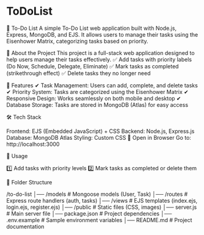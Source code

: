 # ToDoList

📝 To-Do List
A simple To-Do List web application built with Node.js, Express, MongoDB, and EJS. It allows users to manage their tasks using the Eisenhower Matrix, categorizing tasks based on priority.

📖 About the Project This project is a full-stack web application designed to help users manage their tasks effectively. ✅ Add tasks with priority labels (Do Now, Schedule, Delegate, Eliminate)
✅ Mark tasks as completed (strikethrough effect)
✅ Delete tasks they no longer need

📌 Features
✔ Task Management: Users can add, complete, and delete tasks
✔ Priority System: Tasks are categorized using the Eisenhower Matrix
✔ Responsive Design: Works seamlessly on both mobile and desktop ✔ Database Storage: Tasks are stored in MongoDB (Atlas) for easy access

🛠️ Tech Stack

Frontend: EJS (Embedded JavaScript) + CSS
Backend: Node.js, Express.js
Database: MongoDB Atlas
Styling: Custom CSS
📌 Open in Browser Go to: http://localhost:3000

📌 Usage

1️⃣ Add tasks with priority levels 2️⃣ Mark tasks as completed or delete them

📜 Folder Structure

/to-do-list
│── /models          # Mongoose models (User, Task)
│── /routes          # Express route handlers (auth, tasks)
│── /views           # EJS templates (index.ejs, login.ejs, register.ejs)
│── /public          # Static files (CSS, images)
│── server.js        # Main server file
│── package.json     # Project dependencies
│── .env.example     # Sample environment variables
│── README.md        # Project documentation
